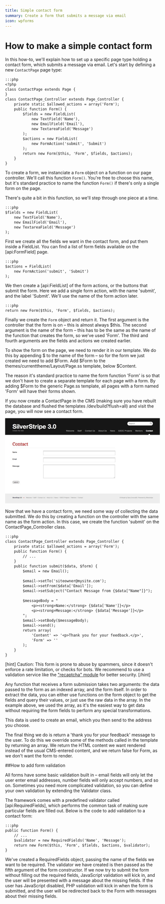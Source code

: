 ```yaml
---
title: Simple contact form
summary: Create a form that submits a message via email
icon: wpforms
---
```


# How to make a simple contact form

In this how-to, we'll explain how to set up a specific page type
holding a contact form, which submits a message via email.
Let's start by defining a new `ContactPage` page type:

	:::php
	<?php
	class ContactPage extends Page {
	}
	class ContactPage_Controller extends Page_Controller {
		private static $allowed_actions = array('Form');
		public function Form() { 
			$fields = new FieldList( 
				new TextField('Name'), 
				new EmailField('Email'), 
				new TextareaField('Message')
			); 
			$actions = new FieldList( 
				new FormAction('submit', 'Submit') 
			); 
			return new Form($this, 'Form', $fields, $actions); 
		}
	}

To create a form, we instanciate a `Form` object on a function on our page controller. We'll call this function `Form()`. You're free to choose this name, but it's standard practice to name the function `Form()` if there's only a single form on the page.

There's quite a bit in this function, so we'll step through one piece at a time.

	:::php
	$fields = new FieldList(
		new TextField('Name'),
		new EmailField('Email'),
		new TextareaField('Message')
	);

First we create all the fields we want in the contact form, and put them inside a FieldList. You can find a list of form fields available on the [api:FormField] page.

	:::php
	$actions = FieldList(
		new FormAction('submit', 'Submit')
	);

We then create a [api:FieldList] of the form actions, or the buttons that submit the form. Here we add a single form action, with the name 'submit', and the label 'Submit'. We'll use the name of the form action later.

	:::php
	return new Form($this, 'Form', $fields, $actions);

Finally we create the `Form` object and return it. The first argument is the controller that the form is on – this is almost always $this. The second argument is the name of the form – this has to be the same as the name of the function that creates the form, so we've used 'Form'. The third and fourth arguments are the fields and actions we created earlier.


To show the form on the page, we need to render it in our template. We do this by appending $ to the name of the form – so for the form we just created we need to add $Form. Add $Form to the themes/currenttheme/Layout/Page.ss template, below $Content.

The reason it's standard practice to name the form function 'Form' is so that we don't have to create a separate template for each page with a form. By adding $Form to the generic Page.ss template, all pages with a form named 'Form' will have their forms shown.

If you now create a ContactPage in the CMS (making sure you have rebuilt the database and flushed the templates /dev/build?flush=all) and visit the page, you will now see a contact form.

![](../../../_images/howto_contactForm.jpg)


Now that we have a contact form, we need some way of collecting the data submitted. We do this by creating a function on the controller with the same name as the form action. In this case, we create the function 'submit' on the ContactPage_Controller class.

	:::php
	class ContactPage_Controller extends Page_Controller {
		private static $allowed_actions = array('Form');
		public function Form() {
			// ...
		}
		public function submit($data, $form) { 
			$email = new Email(); 
			 
			$email->setTo('siteowner@mysite.com'); 
			$email->setFrom($data['Email']); 
			$email->setSubject("Contact Message from {$data["Name"]}"); 
			 
			$messageBody = " 
				<p><strong>Name:</strong> {$data['Name']}</p> 
				<p><strong>Message:</strong> {$data['Message']}</p> 
			"; 
			$email->setBody($messageBody); 
			$email->send(); 
			return array(
				'Content' => '<p>Thank you for your feedback.</p>',
				'Form' => ''
			);
		}
	}

[hint]
	Caution: This form is prone to abuse by spammers,
	since it doesn't enforce a rate limitation, or checks for bots.
	We recommend to use a validation service like the ["recaptcha" module](http://www.silverstripe.org/recaptcha-module/)
	for better security.
[/hint]

Any function that receives a form submission takes two arguments: the data passed to the form as an indexed array, and the form itself. In order to extract the data, you can either use functions on the form object to get the fields and query their values, or just use the raw data in the array. In the example above, we used the array, as it's the easiest way to get data without requiring the form fields to perform any special transformations.

This data is used to create an email, which you then send to the address you choose.

The final thing we do is return a 'thank you for your feedback' message to the user. To do this we override some of the methods called in the template by returning an array. We return the HTML content we want rendered instead of the usual CMS-entered content, and we return false for Form, as we don't want the form to render.


##How to add form validation

All forms have some basic validation built in – email fields will only let the user enter email addresses, number fields will only accept numbers, and so on. Sometimes you need more complicated validation, so you can define your own validation by extending the Validator class.

The framework comes with a predefined validator called [api:RequiredFields], which performs the common task of making sure particular fields are filled out. Below is the code to add validation to a contact form:

	:::php
	public function Form() { 
		// ...
		$validator = new RequiredFields('Name', 'Message');
		return new Form($this, 'Form', $fields, $actions, $validator); 
	}

We've created a RequiredFields object, passing the name of the fields we want to be required. The validator we have created is then passed as the fifth argument of the form constructor. If we now try to submit the form without filling out the required fields, JavaScript validation will kick in, and the user will be presented with a message about the missing fields. If the user has JavaScript disabled, PHP validation will kick in when the form is submitted, and the user will be redirected back to the Form with messages about their missing fields.

